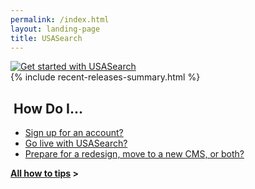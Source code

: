 ```yaml
---
permalink: /index.html
layout: landing-page
title: USASearch
---
```


<div class="banner">
  <a href="https://search.usa.gov/sites">
    <img src="https://9fddeb862c037f6d2190-f1564c64756a8cfee25b6b19953b1d23.ssl.cf2.rackcdn.com/get-started.jpg" class="img-polaroid" alt="Get started with USASearch" />
  </a>
</div>

<div class="row">
<div class="span6">
  {% include recent-releases-summary.html %}
</div>
  <div class="span6">
  <h2><i class="icon-question-sign"></i>&nbsp;How Do I...</h2>
    <ul>
     <li><a href="/sites/manual/account.html">Sign up for an account?</a></li>
     <li><a href="/blog/go-live.html">Go live with USASearch?</a></li>
     <li><a href="/blog/redesign.html">Prepare for a redesign, move to a new CMS, or both?</a></li>
    </ul>
    <strong><a href="/tagged/how-to/">All how to tips</a> ></strong>
  </div>
  
</div>